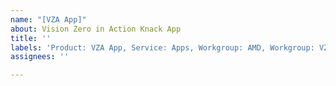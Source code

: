 ```yaml
---
name: "[VZA App]"
about: Vision Zero in Action Knack App
title: ''
labels: 'Product: VZA App, Service: Apps, Workgroup: AMD, Workgroup: VZ'
assignees: ''

---
```



